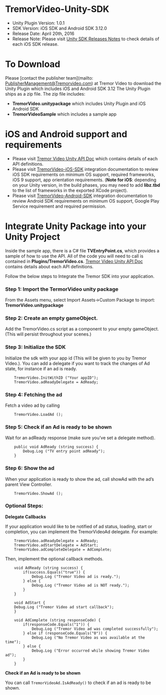 # TremorVideo-Unity-SDK
- Unity Plugin Version: 1.0.1
- SDK Version: iOS SDK and Android SDK 3.12.0
- Release Date: April 20th, 2016 
- Release Note: Please visit [Unity SDK Releases Notes](https://github.com/TremorVideoMobile/TremorVideo-Unity-SDK/wiki/Unity-SDK-Release-Notes) to check details of each iOS SDK release.

# To Download
Please [contact the publisher team](mailto: PublisherManagement@Tremorvideo.com)  at Tremor Video to download the Unity Plugin which includes iOS and Android SDK 3.12
The Unity Plugin ships as a zip file. The zip file includes:
- **TremorVideo.unitypackage** which includes Unity Plugin and iOS Android SDK
- **TremorVideoSample** which includes a sample app
 
# iOS and Android support and requirements
- Please visit [Tremor Video Unity API Doc](http://tremorvideomobile.github.io/unity/TremorVideoUnityPlugin.htm) which contains details of each API definitions.
- Please visit [TremorVideo-iOS-SDK](https://github.com/TremorVideoMobile/TremorVideo-iOS-SDK) integration documentation to review iOS SDK requirements on minimum OS support, required frameworks, iOS 9 support, app orientation requirements. (**Note for iOS**: depending on your Unity version, in the build phases, you may need to add **libz.tbd** to the list of frameworks in the exported XCode project).
- Please visit [TremorVideo-Android-SDK](https://github.com/TremorVideoMobile/TremorVideo-Android-SDK) integration documentation to review Android SDK requirements on minimum OS support, Google Play Service requirement and required permission.

# Integrate Unity Package into your Unity Project
Inside the sample app, there is a C# file **TVEntryPoint.cs**, which provides a sample of how to use the API. All of the code you will need to call is contained in **Plugins/TremorVideo.cs**. [Tremor Video Unity API Doc](http://tremorvideomobile.github.io/unity/TremorVideoUnityPlugin.htm) contains details about each API definitions.

Follow the below steps to Integrate the Tremor SDK into your application. 

### Step 1: Import the TermorVideo unity package
From the Assets menu, select Import Assets->Custom Package to import: **TremorVideo.unitypackage**

### Step 2: Create an empty gameObject. 
Add the TremorVideo.cs script as a component to your empty gameObject. (This will persist throughout your scenes.)

### Step 3: Initialize the SDK 
Initialize the sdk with your app id (This will be given to you by Tremor Video.). You can add a delegate if you want to track the changes of Ad state, for instance if an ad is ready.
```
    TremorVideo.InitWithID ("Your appID");
    TremorVideo.adReadyDelegate = AdReady;
```

### Step 4: Fetching the ad
Fetch a video ad by calling
```
    TremorVideo.LoadAd ();
```

### Step 5: Check if an Ad is ready to be shown
Wait for an adReady response (make sure you’ve set a delegate method).
```
    public void AdReady (string success) {
        Debug.Log ("TV entry point adReady");
    }

```

### Step 6: Show the ad
When your application is ready to show the ad, call showAd with the ad’s parent View Controller. 
```
    TremorVideo.ShowAd ();
```

### Optional Steps:
**Delegate Callbacks**

If your application would like to be notified of ad status, loading, start or completion, you can implement the TremorVideoAd delegate. For example:
```
    TremorVideo.adReadyDelegate = AdReady;
    TremorVideo.adStartDelegate = AdStart;
    TremorVideo.adCompleteDelegate = AdComplete;
```

Then, implement the optional callback methods.
```
    void AdReady (string success) {
    	if(success.Equals("true")) {
            Debug.Log ("Tremor Video ad is ready.");
        } else {
            Debug.Log ("Tremor Video ad is NOT ready.");
        }
    }

    void AdStart {
	Debug.Log ("Tremor Video ad start callback");
    }

    void AdComplete (string responseCode) {
    	if(responseCode.Equals("1")) {
    	    Debug.Log ("Tremor Video ad was completed successfully");
    	} else if (responseCode.Equals("0")) {
    	    Debug.Log ("No Tremor Video as was available at the time");
    	} else {
    	    Debug.Log ("Error occurred while showing Tremor Video ad");
    	}
    }
```
**Check if an Ad is ready to be shown**

You can call `TremorVideoAd.IsAdReady()` to check if an ad is ready to be shown. 
